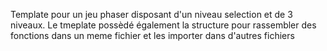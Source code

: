 Template pour un jeu phaser disposant d'un niveau selection et de 3 niveaux.
Le tmeplate possèdé également la structure pour rassembler des fonctions dans un meme fichier et les importer dans d'autres fichiers